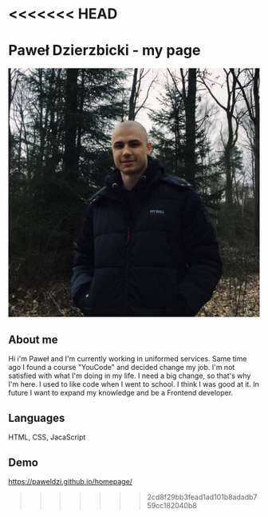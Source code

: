 <<<<<<< HEAD
=======
# Paweł Dzierzbicki - my page

![Pawel](https://github.com/PawelDzi/homepage/blob/main/zdjecie.jpg)

## About me
Hi i'm Paweł and I'm currently working in uniformed services. Same time ago I found a course "YouCode" and decided change my job. I'm not satisfied with what I'm doing in my life. I need a big change, so that's why I'm here. I used to like code when I went to school. I think I was good at it. In future I want to expand my knowledge and be a Frontend developer.

## Languages
HTML, CSS, JacaScript

## Demo 

https://paweldzi.github.io/homepage/
>>>>>>> 2cd8f29bb3fead1ad101b8adadb759cc182040b8

